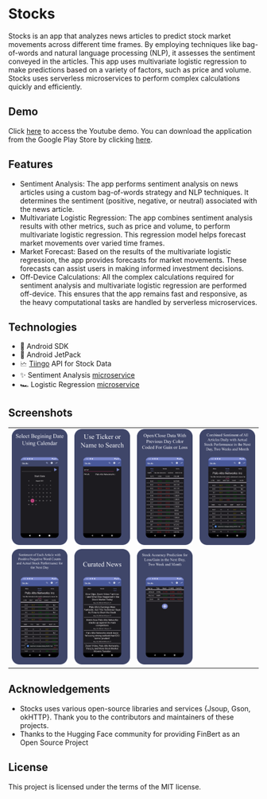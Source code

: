 # Stocks

Stocks is an app that analyzes news articles to predict stock market movements across different time frames. By employing techniques like bag-of-words and natural language processing (NLP), it assesses the sentiment conveyed in the articles. This app uses multivariate logistic regression to make predictions based on a variety of factors, such as price and volume. Stocks uses serverless microservices to perform complex calculations quickly and efficiently.

## Demo

Click [here](https://www.youtube.com/watch?v=HYekJElfHBM) to access the Youtube demo. You can download the application from the Google Play Store by clicking [here](https://play.google.com/store/apps/details?id=gemenielabs.sentiment).

## Features

<ul>
<li>Sentiment Analysis: The app performs sentiment analysis on news articles using a custom bag-of-words strategy and NLP techniques. It determines the sentiment (positive, negative, or neutral) associated with the news article.</li>
<li>Multivariate Logistic Regression: The app combines sentiment analysis results with other metrics, such as price and volume, to perform multivariate logistic regression. This regression model helps forecast market movements over varied time frames.</li>
<li>Market Forecast: Based on the results of the multivariate logistic regression, the app provides forecasts for market movements. These forecasts can assist users in making informed investment decisions.</li>
<li>Off-Device Calculations: All the complex calculations required for sentiment analysis and multivariate logistic regression are performed off-device. This ensures that the app remains fast and responsive, as the heavy computational tasks are handled by serverless microservices.</li>
</ul>

## Technologies

- 🤖 Android SDK
- 🚀 Android JetPack
- 🗠 [Tiingo](https://www.tiingo.com/) API for Stock Data
- ✨ Sentiment Analysis [microservice](https://github.com/HatmanStack/python-sentiment-analysis)
- 🏎️ Logistic Regression [microservice](https://github.com/HatmanStack/python-logistic-prediction)


## Screenshots

<table>
  <tr>
    <td><img src="https://github.com/HatmanStack/android-stocks/blob/main/pics/sentiment.png" alt="Image 1"></td>
    <td><img src="https://github.com/HatmanStack/android-stocks/blob/main/pics/sentiment1.png" alt="Image 2"></td>
    <td><img src="https://github.com/HatmanStack/android-stocks/blob/main/pics/sentiment2.png" alt="Image 3"></td>
    <td><img src="https://github.com/HatmanStack/android-stocks/blob/main/pics/sentiment3.png" alt="Image 4"></td>
    </tr>
    <tr>
    <td><img src="https://github.com/HatmanStack/android-stocks/blob/main/pics/sentiment4.png" alt="Image 5"></td>
    <td><img src="https://github.com/HatmanStack/android-stocks/blob/main/pics/sentiment5.png" alt="Image 6"></td>
    <td><img src="https://github.com/HatmanStack/android-stocks/blob/main/pics/sentiment6.png" alt="Image 7"></td>
  </tr>
</table>

## Acknowledgements

<ul>
<li>Stocks uses various open-source libraries and services {Jsoup, Gson, okHTTP}. Thank you to the contributors and maintainers of these projects.</li>
<li>Thanks to the Hugging Face community for providing FinBert as an Open Source Project</li>
</ul>

## License

This project is licensed under the terms of the MIT license.
